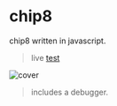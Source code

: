 # chip8

chip8 written in javascript.

> live [test](https://chip8-test.vercel.app/)

![cover](https://github.com/user-attachments/assets/8fe6b72e-5cf6-477c-b978-3f4cad719438)

> includes a debugger.
